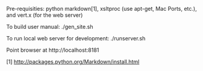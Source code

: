 Pre-requisities: python markdown[1], xsltproc (use apt-get, Mac Ports, etc.), and vert.x (for the web server)

To build user manual: ./gen_site.sh

To run local web server for development: ./runserver.sh

Point browser at http://localhost:8181

[1] http://packages.python.org/Markdown/install.html

